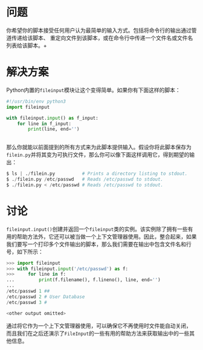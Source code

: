 # 问题

你希望你的脚本接受任何用户认为最简单的输入方式。包括将命令行的输出通过管道传递给该脚本、 重定向文件到该脚本，或在命令行中传递一个文件名或文件名列表给该脚本。+

# 解决方案

Python内置的`fileinput`模块让这个变得简单。如果你有下面这样的脚本：

```python
#!/usr/bin/env python3
import fileinput

with fileinput.input() as f_input:
    for line in f_input:
        print(line, end='')
       
```

那么你就能以前面提到的所有方式来为此脚本提供输入。假设你将此脚本保存为`filein.py`并将其变为可执行文件，那么你可以像下面这样调用它，得到期望的输出：

```python
$ ls | ./filein.py          # Prints a directory listing to stdout.
$ ./filein.py /etc/passwd   # Reads /etc/passwd to stdout.
$ ./filein.py < /etc/passwd # Reads /etc/passwd to stdout.
```

# 讨论

`fileinput.input()`创建并返回一个`fileinput`类的实例。该实例除了拥有一些有用的帮助方法外，它还可以被当做一个上下文管理器使用。因此，整合起来，如果我们要写一个打印多个文件输出的脚本，那么我们需要在输出中包含文件名和行号，如下所示：

```python
>>> import fileinput
>>> with fileinput.input('/etc/passwd') as f:
>>>     for line in f:
...         print(f.filename(), f.lineno(), line, end='')
...
/etc/passwd 1 ##
/etc/passwd 2 # User Database
/etc/passwd 3 #

<other output omitted>

```

通过将它作为一个上下文管理器使用，可以确保它不再使用时文件能自动关闭， 而且我们在之后还演示了` FileInput `的一些有用的帮助方法来获取输出中的一些其他信息。
